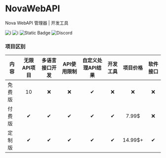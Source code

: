 ﻿# NovaWebAPI
 Nova WebAPI 管理器 | 开发工具


![i](https://img.shields.io/github/stars/Sm4Z0n3/WebAPI.svg)
![i](https://img.shields.io/badge/WebAPI-ver0.2-blue)
![Static Badge](https://img.shields.io/badge/license-Nova-blue)
![Discord](https://img.shields.io/discord/1009060111764951040)


### 项目区别

| 内容 | 无限API项目 | 多语言接口开发 | API使用限制 | 自定义处理API结果 | 开发工具 | 项目价格 | 软件接口 |
| --- | :---: |:---: |:---: |:---: |:---: |:---: |:---: |
| 免费版 | 10 | ❌ | ❌ | ✔ | ❌ | ❌ | ❌ |
| 付费版 | ✔ | ✔ | ✔ | ✔ | ✔ |7.99$ | ❌ |
| 定制版 | ✔ | ✔ | ✔ | ✔ | ✔ |14.99$+ | ✔ |

